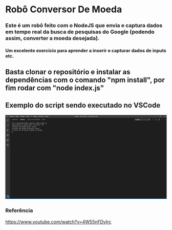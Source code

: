 # Robô Conversor De Moeda
### Este é um robô feito com o NodeJS que envia e captura dados em tempo real da busca de pesquisas do Google (podendo assim, converter a moeda desejada).
#### Um excelente exercício para aprender a inserir e capturar dados de inputs etc.
## Basta clonar o repositório e instalar as dependências com o comando "npm install", por fim rodar com "node index.js"  
## Exemplo do script sendo executado no VSCode
![](https://github.com/EmersonGomes21/roboConversorDeMoeda/blob/master/CapturadeTela.png)


### Referência
https://www.youtube.com/watch?v=4W55nFDyIrc
